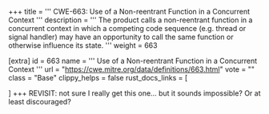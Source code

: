 +++
title = '''
CWE-663: Use of a Non-reentrant Function in a Concurrent Context
'''
description	= '''
The product calls a non-reentrant function in a concurrent context in which a competing code sequence (e.g. thread or signal handler) may have an opportunity to call the same function or otherwise influence its state.
'''
weight = 663

[extra]
id = 663
name = '''
Use of a Non-reentrant Function in a Concurrent Context
'''
url = "https://cwe.mitre.org/data/definitions/663.html"
vote = ""
class = "Base"
clippy_helps = false
rust_docs_links = [
	
]
+++
REVISIT: not sure I really get this one... but it sounds impossible? Or at least discouraged?